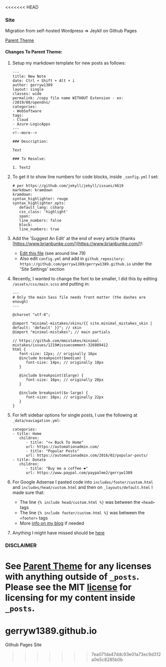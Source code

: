 <<<<<<< HEAD
### Site
Migration from self-hosted Wordpress => Jeykll on Github Pages

[Parent Theme](https://github.com/mmistakes/minimal-mistakes)

#### Changes To Parent Theme: 

1. Setup my markdown template for new posts as follows:

   ```
   ---
   title: New Note
   date: Ctrl + Shift + Alt + i
   author: gerryw1389
   layout: single
   classes: wide
   permalink: /copy file name WITHOUT Extension - ex: /2019/08/opendns/
   categories:
   - WebSoftware
   tags:
   - Cloud
   - Azure-LogicApps
   ---
   <!--more-->

   ### Description:

   Text

   ### To Resolve:

   1. Text2
   ```

2. To get it to show line numbers for code blocks, inside `_config.yml` I set:

   ```escape
   # per https://github.com/jekyll/jekyll/issues/4619
   markdown: kramdown
   kramdown:
   syntax_highlighter: rouge
   syntax_highlighter_opts:
      default_lang: csharp
      css_class: 'highlight'
      span:
      line_numbers: false
      block:
      line_numbers: true
   ```

3. Add the 'Suggest An Edit' at the end of every article (thanks [https://www.brianbunke.com/](https://www.brianbunke.com/)!:

   - [Edit this file](https://github.com/gerryw1389/gerryw1389.github.io/blob/master/_layouts/single.html) (see around line 79)  
   - Also edit `config.yml` and add in `github_repository: https://github.com/gerryw1389/gerryw1389.github.io` under the 'Site Settings' section

4. Recently, I wanted to change the font to be smaller, I did this by editing `/assets/css/main.scss` and putting in:

   ```
   --- 
   # Only the main Sass file needs front matter (the dashes are enough) 
   --- 

   @charset "utf-8";

   @import "minimal-mistakes/skins/{{ site.minimal_mistakes_skin | default: 'default' }}"; // skin
   @import "minimal-mistakes"; // main partials

   // https://github.com/mmistakes/minimal-mistakes/issues/1219#issuecomment-326809412
   html {
      font-size: 12px; // originally 16px
      @include breakpoint($medium) {
         font-size: 14px; // originally 18px
      }

      @include breakpoint($large) {
         font-size: 16px; // originally 20px
      }

      @include breakpoint($x-large) {
         font-size: 18px; // originally 22px
      }
   }
   ```

5. For left sidebar options for single posts, I use the following at `_data/naviagation.yml`:

   ```
   categories:
   - title: Home
      children:
         - title: "<= Back To Home"
         url: https://automationadmin.com/
         - title: "Popular Posts"
         url: https://automationadmin.com/2016/02/popular-posts/
   - title: Donate
      children:
         - title: "Buy me a coffee ❤"
         url: https://www.paypal.com/paypalme2/gerryw1389
   ```

6. For Google Adsense I pasted code into `includes/footer/custom.html` and `includes/head/custom.html` and then on `_layouts/default.html` I made sure that:
   - The line `{% include head/custom.html %}` was between the `<head>` tags
   - The line `{% include footer/custom.html %}` was between the `<footer>` tags
   - More [info on my blog](https://automationadmin.com/2019/10/google-adsense-and-disqus) if needed

7. Anything I might have missed should be [here](https://automationadmin.com/2019/08/wordpress-to-jekyll-changes/)

### DISCLAIMER 
See [Parent Theme](https://github.com/mmistakes/minimal-mistakes) for any licenses with anything outside of `_posts`. Please see the MIT [license](./LICENSE) for licensing for my content inside `_posts`. 
=======
# gerryw1389.github.io
Github Pages Site
>>>>>>> 7ea071da47ddc93e01a73ec9d312a0e5c8285b0b
